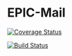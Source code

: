 # EPIC-Mail
[![Coverage Status](https://coveralls.io/repos/github/patDevNG/EPIC-Mail/badge.svg?branch=master)](https://coveralls.io/github/patDevNG/EPIC-Mail?branch=master)

[![Build Status](https://travis-ci.org/patDevNG/EPIC-Mail.svg?branch=master)](https://travis-ci.org/patDevNG/EPIC-Mail)
